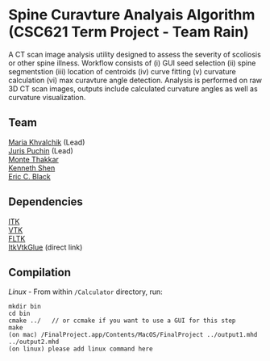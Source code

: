 # Spine Curavture Analyais Algorithm (CSC621 Term Project - Team Rain)
A CT scan image analysis utility designed to assess the severity of scoliosis or other spine illness. Workflow consists of (i) GUI seed selection (ii) spine segmentstion (iii) location of centroids (iv) curve fitting (v) curvature calculation (vi) max curavture angle detection. Analysis is performed on raw 3D CT scan images, outputs include calculated curvature angles as well as curvature visualization.

## Team
[Maria Khvalchik](https://github.com/mkhvalchik "Maria Khvalchik's Github account") (Lead)  
[Juris Puchin](https://github.com/JurisPuchin "Juris Puchin's Github account") (Lead)  
[Monte Thakkar](https://github.com/monte9 "Monte Thakkar's Github account")  
[Kenneth Shen](https://github.com/kennybeegoode "Kenneth Shen's Github account")  
[Eric C. Black](https://github.com/bitacoustic "Eric C. Black's Github account") 

## Dependencies
[ITK](http://itk.org/)  
[VTK](http://www.vtk.org/)  
[FLTK](http://www.fltk.org/)  
[ItkVtkGlue](https://github.com/InsightSoftwareConsortium/ITKWikiExamples/raw/master/ItkVtkGlue.tar.gz) (direct link)

## Compilation
*Linux* - From within ```/Calculator``` directory, run:
```
mkdir bin
cd bin
cmake ../   // or ccmake if you want to use a GUI for this step
make
(on mac) /FinalProject.app/Contents/MacOS/FinalProject ../output1.mhd ../output2.mhd
(on linux) please add linux command here
```
